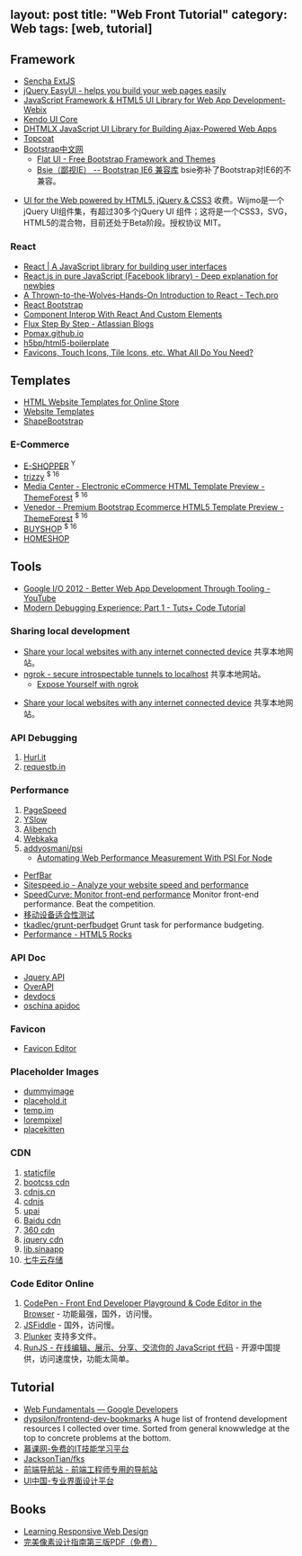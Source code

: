 layout: post
title: "Web Front Tutorial"
category: Web
tags: [web, tutorial]
---

## Framework

- [Sencha ExtJS](http://www.sencha.com)
- [jQuery EasyUI - helps you build your web pages easily](http://www.jeasyui.com/)
- [JavaScript Framework & HTML5 UI Library for Web App Development-Webix](http://webix.com/)
- [Kendo UI Core](http://www.telerik.com/kendo-ui/open-source-core)
- [DHTMLX JavaScript UI Library for Building Ajax-Powered Web Apps](http://dhtmlx.com/docs/products/dhtmlxSuite/index.shtml)
- [Topcoat](http://topcoat.io/)
- [Bootstrap中文网](http://www.bootcss.com/)
    - [Flat UI - Free Bootstrap Framework and Themes](http://designmodo.github.io/Flat-UI/)
    - [Bsie（鄙视IE） -- Bootstrap IE6 兼容库](http://www.bootcss.com/p/bsie/) bsie弥补了Bootstrap对IE6的不兼容。
* [UI for the Web powered by HTML5, jQuery & CSS3](http://wijmo.com/) 收费。Wijmo是一个jQuery UI组件集，有超过30多个jQuery UI 组件；这将是一个CSS3，SVG，HTML5的混合物，目前还处于Beta阶段。授权协议 MIT。

<!-- more -->

### React

- [React | A JavaScript library for building user interfaces](http://facebook.github.io/react/)
- [React.js in pure JavaScript (Facebook library) - Deep explanation for newbies](http://www.webdesignporto.com/react-js-in-pure-javascript-facebook-library/)
- [A Thrown-to-the-Wolves-Hands-On Introduction to React - Tech.pro](http://tech.pro/blog/2020/a-thrown-to-the-wolves-hands-on-introduction-to-react)
- [React Bootstrap](http://react-bootstrap.github.io)
- [Component Interop With React And Custom Elements](http://addyosmani.com/blog/component-interop-with-react-and-custom-elements)
- [Flux Step By Step - Atlassian Blogs](http://blogs.atlassian.com/2014/08/flux-architecture-step-by-step)
- [Pomax.github.io](http://pomax.github.io/#gh-weblog-1420592591221)
- [h5bp/html5-boilerplate](https://github.com/h5bp/html5-boilerplate)
- [Favicons, Touch Icons, Tile Icons, etc. What All Do You Need?](http://css-tricks.com/favicon-quiz)

## Templates

- [HTML Website Templates for Online Store](http://www.wix.com/website/templates/html/online-store/1)
- [Website Templates](http://www.templatemonster.com/)
- [ShapeBootstrap](http://shapebootstrap.net/)

### E-Commerce

- [E-SHOPPER](http://shapebootstrap.net/preview/?id=412) <sup>Y</sup>
- [trizzy](http://vasterad.com/themes/?theme=trizzy) <sup>$ 16</sup>
- [Media Center - Electronic eCommerce HTML Template Preview - ThemeForest](http://themeforest.net/item/media-center-electronic-ecommerce-html-template/full_screen_preview/8178892?ref=freshdesignweb) <sup>$ 16</sup>
- [Venedor - Premium Bootstrap Ecommerce HTML5 Template Preview - ThemeForest](http://themeforest.net/item/venedor-premium-bootstrap-ecommerce-html5-template/full_screen_preview/7426521?ref=freshdesignweb) <sup>$ 16</sup>
- [BUYSHOP](http://www.ethemeuk.com/demo/?itemid=6795553) <sup>$ 16</sup>
- [HOMESHOP](http://velikorodnov.com/themeforest/preview/?theme=Home%20Shop)

## Tools

- [Google I/O 2012 - Better Web App Development Through Tooling - YouTube](https://www.youtube.com/watch?feature=player_embedded&v=Mk-tFn2Ix6g)
- [Modern Debugging Experience: Part 1 - Tuts+ Code Tutorial](http://code.tutsplus.com/tutorials/modern-debugging-experience-part-1--cms-22571)

### Sharing local development

- [Share your local websites with any internet connected device](https://meetfinch.com/) 共享本地网站。
- [ngrok - secure introspectable tunnels to localhost](https://ngrok.com/) 共享本地网站。
    - [Expose Yourself with ngrok](http://flippinawesome.org/2014/04/28/expose-yourself-with-ngrok/?-yourself-with-ngrok)
* [Share your local websites with any internet connected device](https://meetfinch.com/) 共享本地网站。

### API Debugging

1.  [Hurl.it](http://hurl.it/)
2.  [requestb.in](http://requestb.in/)

### Performance

1. [PageSpeed](https://chrome.google.com/webstore/detail/gplegfbjlmmehdoakndmohflojccocli)
2. [YSlow](https://addons.mozilla.org/zh-cn/firefox/addon/yslow/)
3. [Alibench](http://alibench.com/)
4. [Webkaka](http://pagespeed.webkaka.com/)
5. [addyosmani/psi](https://github.com/addyosmani/psi/)
    + [Automating Web Performance Measurement With PSI For Node](http://addyosmani.com/blog/automating-web-performance-measurement-with-psi-for-node)
- [PerfBar](http://lafikl.github.io/perfBar)
- [Sitespeed.io - Analyze your website speed and performance](http://www.sitespeed.io)
- [SpeedCurve: Monitor front-end performance](http://speedcurve.com) Monitor front-end performance. Beat the competition.
- [移动设备适合性测试](https://www.google.com/webmasters/tools/mobile-friendly)
- [tkadlec/grunt-perfbudget](https://github.com/tkadlec/grunt-perfbudget) Grunt task for performance budgeting.
- [Performance - HTML5 Rocks](http://www.html5rocks.com/en/features/performance)

### API Doc

* [Jquery API](http://jquery.bootcss.com/)
* [OverAPI](http://overapi.com/)
* [devdocs](http://devdocs.io/)
* [oschina apidoc](http://tool.oschina.net/apidocs)

### Favicon

- [Favicon Editor](http://favicon-generator.org/editor/)

### Placeholder Images

* [dummyimage](http://dummyimage.com/)
* [placehold.it](http://placehold.it/)
* [temp.im](http://temp.im/)
* [lorempixel](http://lorempixel.com/)
* [placekitten](http://placekitten.com/)

### CDN

1.  [staticfile](http://www.staticfile.org/)
2.  [bootcss cdn](http://open.bootcss.com/)
3.  [cdnjs.cn](http://www.cdnjs.cn/)
4.  [cdnjs](http://cdnjs.com/)
5.  [upai](http://jscdn.upai.com/)
6.  [Baidu cdn](http://cdn.code.baidu.com/)
7.  [360 cdn](http://libs.useso.com/)
8.  [jquery cdn](http://code.jquery.com/)
9.  [lib.sinaapp](http://lib.sinaapp.com/)
10. [七牛云存储](http://www.qiniu.com/)

### Code Editor Online

1.  [CodePen - Front End Developer Playground & Code Editor in the Browser](http://codepen.io/) - 功能最强，国外，访问慢。
1.  [JSFiddle](http://jsfiddle.net/) - 国外，访问慢。
2. [Plunker](http://plnkr.co/) 支持多文件。
1.  [RunJS - 在线编辑、展示、分享、交流你的 JavaScript 代码](http://runjs.cn/) - 开源中国提供，访问速度快，功能太简单。

## Tutorial

- [Web Fundamentals — Google Developers](https://developers.google.com/web/fundamentals/)
- [dypsilon/frontend-dev-bookmarks](https://github.com/dypsilon/frontend-dev-bookmarks) A huge list of frontend development resources I collected over time. Sorted from general knowwledge at the top to concrete problems at the bottom.
- [慕课网-免费的IT技能学习平台](http://www.imooc.com/)
- [JacksonTian/fks](https://github.com/JacksonTian/fks)
- [前端导航站 - 前端工程师专用的导航站](http://123.jser.us/)
- [UI中国-专业界面设计平台](http://www.ui.cn/)

## Books

- [Learning Responsive Web Design](http://www.salttiger.com/learning-responsive-web-design/)
- [完美像素设计指南第三版PDF（免费）](http://www.shejidaren.com/pixel-perfect-precision-v3.html)
